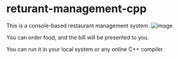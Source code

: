 # returant-management-cpp
This is a console-based restaurant management system.
![image](https://github.com/geeky01adarsh/returant-management-cpp/assets/74068552/ee029992-3fed-445a-bd24-8ab264ab6d26)

You can order food, and the bill will be presented to you.

You can run it in your local system or any online C++ compiler.
